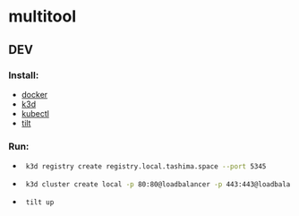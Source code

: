 # multitool

## DEV
### Install:
* [docker](https://www.docker.com/)
* [k3d](https://k3d.io/v5.4.9/)
* [kubectl](https://kubernetes.io/docs/tasks/tools/)
* [tilt](https://tilt.dev/)
 
### Run:
*
    ```bash
     k3d registry create registry.local.tashima.space --port 5345
    ```
*
    ```bash
     k3d cluster create local -p 80:80@loadbalancer -p 443:443@loadbalancer --registry-use k3d-registry.local.tashima.space:5345
    ```
*
    ```bash
     tilt up
    ```
